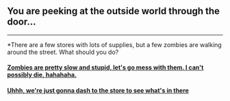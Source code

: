 ## You are peeking at the outside world through the door...

---

*There are a few stores with lots of supplies, but a few zombies are walking around the street. What should you do?

#### [Zombies are pretty slow and stupid, let's go mess with them. I can't possibly die, hahahaha.](die.md)     
#### [Uhhh, we're just gonna dash to the store to see what's in there ](run.md)